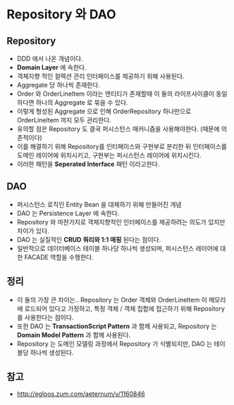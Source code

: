 # Repository 와 DAO

## Repository
- DDD 에서 나온 개념이다.
- **Domain Layer** 에 속한다.
- 객체지향 적인 컬렉션 관리 인터페이스를 제공하기 위해 사용된다.
- Aggregate 당 하나씩 존재한다.
- Order 와 OrderLineItem 이라는 엔티티가 존재할때 이 둘의 라이프사이클이 동일하다면 하나의 Aggregate 로 묶을 수 있다.
- 이렇게 형성된 Aggregate 으로 인해 OrderRepository 하나만으로 OrderLineItem 까지 모두 관리한다.
- 유의할 점은 Repository 도 결국 퍼시스턴스 매커니즘을 사용해야한다. (때문에 의존적이다)
- 이를 해결하기 위해 Repository를 인터페이스와 구현부로 분리한 뒤 인터페이스를 도메인 레이어에 위치시키고, 구현부는 퍼시스턴스 레이어에 위치시킨다.
- 이러한 패턴을 **Seperated Interface** 패턴 이라고한다.

## DAO
- 퍼시스턴스 로직인 Entity Bean 을 대체하기 위해 만들어진 개념
- DAO 는 Persistence Layer 에 속한다.
- Repository 와 마찬가지로 객체지향적인 인터페이스를 제공하려는 의도가 있지만 차이가 있다.
- DAO 는 실질적인 **CRUD 쿼리와 1:1 매핑** 된다는 점이다.
- 일반적으로 데이터베이스 테이블 하나당 하나씩 생성되며, 퍼시스턴스 레이어에 대한 FACADE 역할을 수행한다.

## 정리
- 이 둘의 가장 큰 차이는.. Repository 는 Order 객체와 OrderLineItem 이 메모리에 로드되어 있다고 가정하고, 특정 객체 / 객체 집합에 접근하기 위해 Repository 를 사용한다는 점이다.
- 또한 DAO 는 **TransactionScript Pattern** 과 함께 사용되고, Repository 는 **Domain Model Pattern** 과 함께 사용된다.
- Repository 는 도메인 모델링 과정에서 Repository 가 식별되지만, DAO 는 테이블당 하나씩 생성된다.


## 참고
- http://egloos.zum.com/aeternum/v/1160846


